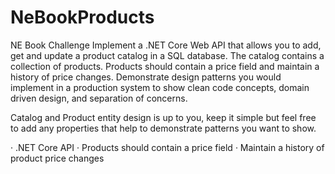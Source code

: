 # NeBookProducts
NE Book Challenge
Implement a .NET Core Web API that allows you to add, get and update a product catalog in a SQL database. 
The catalog contains a collection of products. Products should contain a price field and maintain a 
history of price changes. Demonstrate design patterns you would implement in a production system to show 
clean code concepts, domain driven design, and separation of concerns.

Catalog and Product entity design is up to you, keep it simple but feel free to add any 
properties that help to demonstrate patterns you want to show.

·       .NET Core API
·        Products should contain a price field
·        Maintain a history of product price changes

